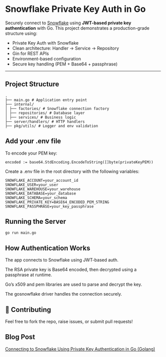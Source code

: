 # Snowflake Private Key Auth in Go

Securely connect to [Snowflake](https://www.snowflake.com/) using **JWT-based private key authentication** with Go. This project demonstrates a production-grade structure using:

- Private Key Auth with Snowflake
- Clean architecture: Handler → Service → Repository
- Gin for REST APIs
- Environment-based configuration
- Secure key handling (PEM + Base64 + passphrase)

---

## Project Structure
```
.
├── main.go # Application entry point
├── internal/
│ ├── factories/ # Snowflake connection factory
│ ├── repositories/ # Database layer
│ ├── services/ # Business logic
├── server/handlers/ # HTTP handlers
├── pkg/utils/ # Logger and env validation
```

## Add your .env file
To encode your PEM key:
```
encoded := base64.StdEncoding.EncodeToString([]byte(privateKeyPEM))
```
Create a .env file in the root directory with the following variables:
```
SNOWFLAKE_ACCOUNT=your_account_id
SNOWFLAKE_USER=your_user
SNOWFLAKE_WAREHOUSE=your_warehouse
SNOWFLAKE_DATABASE=your_database
SNOWFLAKE_SCHEMA=your_schema
SNOWFLAKE_PRIVATE_KEY=BASE64_ENCODED_PEM_STRING
SNOWFLAKE_PASSPHRASE=your_key_passphrase
```
## Running the Server
```
go run main.go
```

## How Authentication Works
The app connects to Snowflake using JWT-based auth.

The RSA private key is Base64 encoded, then decrypted using a passphrase at runtime.

Go’s x509 and pem libraries are used to parse and decrypt the key.

The gosnowflake driver handles the connection securely.

## 🤝 Contributing
Feel free to fork the repo, raise issues, or submit pull requests!

## Blog Post
[Connecting to Snowflake Using Private Key Authentication in Go (Golang)](https://medium.com/@bharath0292/connecting-to-snowflake-using-private-key-authentication-in-go-golang-0156cc5ac61d)